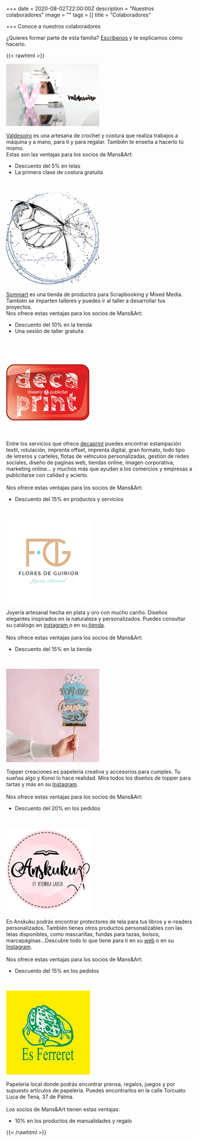 +++
date = 2020-08-02T22:00:00Z
description = "Nuestros colaboradores"
image = ""
tags = []
title = "Colaboradores"

+++
Conoce a nuestros colaboradores

¿Quieres formar parte de esta familia? [Escríbenos](https://mansiart.js.org/socios/ "Contacto") y te explicamos cómo hacerlo.

{{< rawhtml >}}

<!----------------Para logo grande. izquierda imagen, derecha texto Valdesoiro--------------------->

<div class="row">

<div class="6u 12u$(small)">

<span><img src="/uploads/valdesoiro2-2020-10-16.jpg" alt="" width="50%" /></span>

</div>

<div class="6u$ 12u$(small)">

<a href="https://valdesoiro.es/">Valdesoiro</a> es una artesana de crochet y costura que realiza trabajos a máquina y a mano, para tí y para regalar. También te enseña a hacerlo tú mismo. <br/>Estas son las ventajas para los socios de Mans&Art:

<ul>

<li>Descuento del 5% en telas</li>

<li>La primera clase de costura gratuita</li>

</ul>

</div>

</div>

<!-----------------------------------FIN logo grande------------------------------------------->

<!----------------Para logo grande. izquierda imagen, derecha texto Somniart--------------------->

<br/>

<div class="row">

<div class="6u 12u$(small)">

<span><img src="/uploads/somniart-2020-10-26.png" alt="" width="50%" /></span>

</div>

<div class="6u$ 12u$(small)">

<a href="https://www.somniartpalma.com/">Somniart</a> es una tienda de productos para Scrapbooking y Mixed Media. También se imparten talleres y puedes ir al taller a desarrollar tus proyectos.<br/>Nos ofrece estas ventajas para los socios de Mans&Art:

<ul>

<li>Descuento del 10% en la tienda</li>

<li>Una sesión de taller gratuita</li>

</ul>

</div>

</div>

<!-----------------------------------FIN logo grande------------------------------------------->

<!----------------Para logo grande. izquierda imagen, derecha texto Decaprint--------------------->

<br/>

<div class="row">

<div class="6u 12u$(small)">

<span><img src="/uploads/decaprint-2020-11-06.jpeg" alt="" /></span>

</div>

<div class="6u$ 12u$(small)">

Entre los servicios que ofrece <a href="https://decaprint.com/">decaprint</a> puedes encontrar estampación textil, rotulación, imprenta offset, imprenta digital, gran formato, todo tipo de letreros y carteles, flotas de vehiculos personalizadas, gestión de redes sociales, diseño de paginas web, tiendas online, imagen corporativa, marketing online… y muchos más que ayudan a los comercios y empresas a publicitarse con calidad y acierto.<br/><br/>Nos ofrece estas ventajas para los socios de Mans&Art:

<ul>

<li>Descuento del 15% en productos y servicios</li>

</ul>

</div>

</div>

<!-----------------------------------FIN logo grande------------------------------------------->

<!----------------Para logo grande. izquierda imagen, derecha texto Flores de Guirior--------------------->

<br/>

<div class="row">

<div class="6u 12u$(small)">

<span><img src="/uploads/flores-de-guirior2-2020-08-24.jpg" alt="" /></span>

</div>

<div class="6u$ 12u$(small)">

Joyería artesanal hecha en plata y oro con mucho cariño. Diseños elegantes inspirados en la naturaleza y personalizados. Puedes consultar su catálogo en <a href="https://www.instagram.com/flores_de_guirior/">instagram </a>o en su<a href="https://hibiscusmarket.com/flores-de-guirior/"> tienda</a>.<br/><br/>Nos ofrece estas ventajas para los socios de Mans&Art:

<ul>

<li>Descuento del 15% en la tienda</li>

</ul>

</div>

</div>

<!-----------------------------------FIN logo grande------------------------------------------->

<!----------------Para logo grande. izquierda imagen, derecha texto Topper Creaciones--------------------->

<br/>

<div class="row">

<div class="6u 12u$(small)">

<span><img src="/uploads/toppercreaciones-2020-12-02.png" alt="" width="50%" /></span>

</div>

<div class="6u$ 12u$(small)">

Topper creaciones es papelería creativa y accesorios para cumples. Tu sueñas algo y Konxi lo hace realidad. Mira todos los diseños de topper para tartas y más en su <a href="https://www.instagram.com/toppercreaciones/">Instagram</a>.<br/><br/>Nos ofrece estas ventajas para los socios de Mans&Art:

<ul>

<li>Descuento del 20% en los pedidos</li>

</ul>

</div>

</div>

<!-----------------------------------FIN logo grande------------------------------------------->

<!----------------Para logo grande. izquierda imagen, derecha texto Anskuku--------------------->

<br/>

<div class="row">

<div class="6u 12u$(small)">

<span><img src="/uploads/anskuku-2020-10-01.png" alt="" /></span>

</div>

<div class="6u$ 12u$(small)">

En Anskuku podrás encontrar protectores de tela para tus libros y e-readers personalizados. También tienes otros productos personalizables con las telas disponibles, como mascarillas, fundas para tazas, bolsos, marcapáginas...Descubre todo lo que tiene para ti en su <a href="http://anskuku.com/">web</a> o en su <a href="https://www.instagram.com/anskuku.diy/">Instagram</a>.<br/><br/>Nos ofrece estas ventajas para los socios de Mans&Art:

<ul>

<li>Descuento del 15% en los pedidos</li>

</ul>

</div>

</div>

<!-----------------------------------FIN logo grande------------------------------------------->

<!----------------Para logo grande. izquierda imagen, derecha texto Es Ferreret--------------------->

<br/>

<div class="row">

<div class="6u 12u$(small)">

<span><img src="/uploads/esferreret-2020-09-16.png" alt="" /></span>

</div>

<div class="6u$ 12u$(small)">

Papelería local donde podrás encontrar prensa, regalos, juegos y por supuesto artículos de papelería. Puedes encontrarlos en la calle Torcuato Luca de Tena, 37 de Palma.<br/><br/>Los socios de Mans&Art tienen estas ventajas:

<ul>

<li>10% en los productos de manualidades y regalo</li>

</ul>

</div>

</div>

<!-----------------------------------FIN logo grande------------------------------------------->

<!-------------------PROBANDO PROBANDO------------------------------->

<!----------------------------------------------Topper Creaciones------------------------------------------------>

<!--<table style="border:1px">

<tbody>

<tr>

<td><img src="/uploads/toppercreaciones-2020-12-02.png" alt="" width="300px" /></td>

<td valign="top">Topper creaciones es papelería creativa y accesorios para cumples. Tu sueñas algo y Konxi lo hace realidad. Mira todos los diseños de topper para tartas y más en su <a href="https://www.instagram.com/toppercreaciones/">Instagram</a>.<br/>Nos ofrece estas ventajas para los socios de Mans&Art:

<ul>

<li>Descuento del 20% en los pedidos</li>

</ul></td>

</tr>-->

<!-------------------------------------------Fin topper creaciones---------------------------------------------->

<!--<tr>

<td>Alice</td>

<td>23</td>

</tr>

</tbody>

</table>-->

{{< /rawhtml >}}